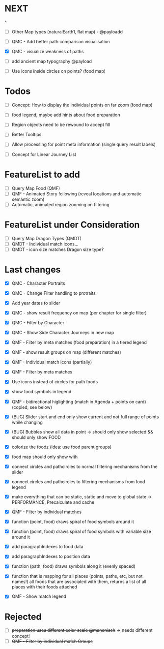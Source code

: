 # NEXT
  ^
- [ ] Other Map types (naturalEarth1, flat map) - @payloadd

- [ ] QMC - Add better path comparison visualisation
- [x] QMC - visualize weakness of paths

- [ ] add ancient map typography @payload
- [ ] Use icons inside circles on points? (food map)

# Todos

- [ ] Concept: How to display the individual points on far zoom (food map)

- [ ] food legend, maybe add hints about food preparation

- [ ] Region objects need to be rewound to accept fill
- [ ] Better Tooltips
- [ ] Allow processing for point meta information (single query result labels)

- [ ] Concept for Linear Journey List

# FeatureList to add
- [ ] Query Map Food (QMF)
- [ ] QMF - Animated Story following (reveal locations and automatic semantic zoom)
- [ ] Automatic, animated region zooming on filtering

# FeatureList under Consideration

- [ ] Query Map Dragon Types (QMDT)
- [ ] QMDT - Individual match icons...
- [ ] QMDT - icon size matches Dragon size type?

# Last changes

- [x] QMC - Character Portraits
- [x] QMC - Change Filter handling to protraits

- [x] Add year dates to slider

- [x] QMC - show result frequency on map (per chapter for single filter)
- [x] QMC - Filter by Character
- [x] QMC - Show Side Character Journeys in new map
- [x] QMF - Filter by meta matches (food preparation) in a tiered legend
- [x] QMF - show result groups on map (different matches)
- [x] QMF - Individual match icons (partially)
- [x] QMF - Filter by meta matches
- [x] Use icons instead of circles for path foods
- [x] show food symbols in legend
- [x] QMF - bidirectional higlighting (match in Agenda + points on card) (copied, see below)
- [x] (BUG) Slider start and end only show current and not full range of points while changing
- [x] (BUG) Bubbles show all data in point -> should only show selected && should only show FOOD
- [x] colorize the foodz (idea: use food parent groups)

- [x] food map should only show with
- [x] connect circles and pathcircles to normal filtering mechanisms from the slider
- [x] connect circles and pathcircles to filtering mechanisms from food legend

- [x] make everything that can be static, static and move to global state -> PERFORMANCE, Precalculate and cache

- [x] QMF - Filter by individual matches
- [x] function (point, food) draws spiral of food symbols around it
- [x] function (point, food) draws spiral of food symbols with variable size around it
- [x] add paragraphIndexes to food data
- [x] add paragraphIndexes to position data
- [x] function (path, food) draws symbols along it (evenly spaced)

- [x] function that is mapping for all places (points, paths, etc, but not names!)
      all foods that are associated with them, returns a list of all places with their foods attached

- [x] QMF - Show match legend

# Rejected

- [ ] ~~preparation uses different color scale @manonisch~~ -> needs different concept!
- [ ] ~~QMF - Filter by individual match Groups~~
